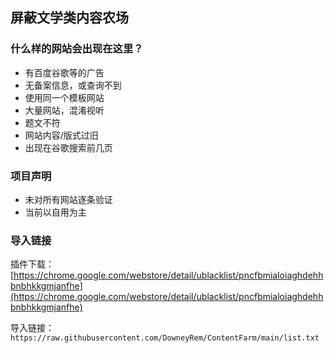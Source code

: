 ## 屏蔽文学类内容农场

### 什么样的网站会出现在这里？
 - 有百度谷歌等的广告
 - 无备案信息，或查询不到
 - 使用同一个模板网站
 - 大量网站，混淆视听
 - 题文不符
 - 网站内容/版式过旧
 - 出现在谷歌搜索前几页


### 项目声明
- 未对所有网站逐条验证
- 当前以自用为主


### 导入链接

插件下载：[https://chrome.google.com/webstore/detail/ublacklist/pncfbmialoiaghdehhbnbhkkgmjanfhe](https://chrome.google.com/webstore/detail/ublacklist/pncfbmialoiaghdehhbnbhkkgmjanfhe)

导入链接：
`
https://raw.githubusercontent.com/DowneyRem/ContentFarm/main/list.txt
`
